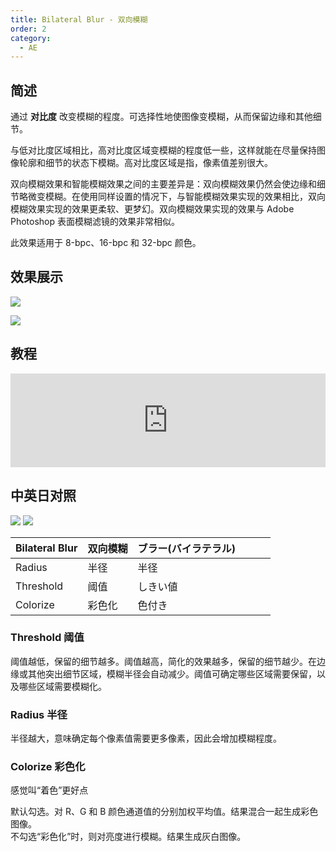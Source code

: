 ```yaml
---
title: Bilateral Blur - 双向模糊
order: 2
category:
  - AE
---
```


## 简述

通过 **对比度** 改变模糊的程度。可选择性地使图像变模糊，从而保留边缘和其他细节。

与低对比度区域相比，高对比度区域变模糊的程度低一些，这样就能在尽量保持图像轮廓和细节的状态下模糊。高对比度区域是指，像素值差别很大。

双向模糊效果和智能模糊效果之间的主要差异是：双向模糊效果仍然会使边缘和细节略微变模糊。在使用同样设置的情况下，与智能模糊效果实现的效果相比，双向模糊效果实现的效果更柔软、更梦幻。双向模糊效果实现的效果与
Adobe Photoshop 表面模糊滤镜的效果非常相似。

此效果适用于 8-bpc、16-bpc 和 32-bpc 颜色。

## 效果展示

![](https://mir.yuelili.com/wp-content/uploads/user/AE/effects/ext/image00581.jpg)

![](https://mir.yuelili.com/wp-content/uploads/user/AE/effects/list/Blur-Sharpen-CC_Bilateral_Blur.png)

## 教程

<iframe src="https://player.bilibili.com/player.html?bvid=BV1e34y1X7Vj&page=118&high_quality=1" width="100%" allowfullscreen="allowfullscreen" frameborder="0"></iframe>

## 中英日对照

![](https://mir.yuelili.com/wp-content/uploads/user/AE/effects/AE-Effects-Blur-Sharpen-Bilateral_Blur.png)
![](https://mir.yuelili.com/wp-content/uploads/user/AE/effects/AE-Effects-Blur-Sharpen-Bilateral_Blur_cn.png)

| Bilateral Blur | 双向模糊 | ブラー(バイラテラル) |     |     |     |
| -------------- | -------- | -------------------- | --- | --- | --- |
| Radius         | 半径     | 半径                 |     |     |     |
| Threshold      | 阈值     | しきい値             |     |     |     |
| Colorize       | 彩色化   | 色付き               |     |     |     |

### Threshold 阈值

阈值越低，保留的细节越多。阈值越高，简化的效果越多，保留的细节越少。在边缘或其他突出细节区域，模糊半径会自动减少。阈值可确定哪些区域需要保留，以及哪些区域需要模糊化。

### Radius 半径

半径越大，意味确定每个像素值需要更多像素，因此会增加模糊程度。

### Colorize 彩色化

感觉叫“着色”更好点

默认勾选。对 R、G 和 B 颜色通道值的分别加权平均值。结果混合一起生成彩色图像。  
不勾选“彩色化”时，则对亮度进行模糊。结果生成灰白图像。
